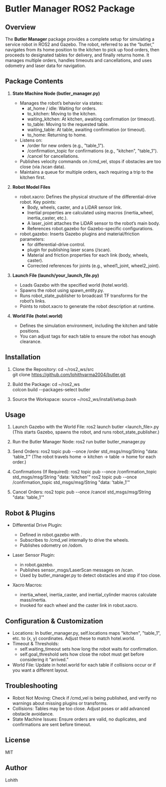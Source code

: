 # Butler Manager ROS2 Package

## Overview
The **Butler Manager** package provides a complete setup for simulating a service robot in ROS2 and Gazebo. The robot, referred to as the “butler,” navigates from its home position to the kitchen to pick up food orders, then proceeds to designated tables for delivery, and finally returns home. It manages multiple orders, handles timeouts and cancellations, and uses odometry and laser data for navigation.

## Package Contents

1. **State Machine Node (butler_manager.py)**  
   - Manages the robot’s behavior via states:
     - at_home / idle: Waiting for orders.
     - to_kitchen: Moving to the kitchen.
     - waiting_kitchen: At kitchen, awaiting confirmation (or timeout).
     - to_table: Moving to the requested table.
     - waiting_table: At table, awaiting confirmation (or timeout).
     - to_home: Returning to home.
   - Listens on:
     - /order for new orders (e.g., "table_1").
     - /confirmation_topic for confirmations (e.g., "kitchen", "table_1").
     - /cancel for cancellations.
   - Publishes velocity commands on /cmd_vel, stops if obstacles are too close (via /scan data).
   - Maintains a queue for multiple orders, each requiring a trip to the kitchen first.

2. **Robot Model Files**
   - robot.xacro: Defines the physical structure of the differential-drive robot. Key points:
     - Body, wheels, caster, and a LiDAR sensor link.
     - Inertial properties are calculated using macros (inertia_wheel, inertia_caster, etc.).
     - A laser_joint attaches the LiDAR sensor to the robot’s main body.
     - References robot.gazebo for Gazebo-specific configurations.
   - robot.gazebo: Inserts Gazebo plugins and material/friction parameters:
     - <plugin name="diff_drive" filename="libgazebo_ros_diff_drive.so"> for differential-drive control.
     - <sensor name="laser" type="ray"> plugin for publishing laser scans (/scan).
     - Material and friction properties for each link (body, wheels, caster).
     - Corrected references for joints (e.g., wheel1_joint, wheel2_joint).

3. **Launch File (launch/your_launch_file.py)**
   - Loads Gazebo with the specified world (hotel.world).
   - Spawns the robot using spawn_entity.py.
   - Runs robot_state_publisher to broadcast TF transforms for the robot’s links.
   - Points to robot.xacro to generate the robot description at runtime.

4. **World File (hotel.world)**
   - Defines the simulation environment, including the kitchen and table positions.
   - You can adjust <pose> tags for each table to ensure the robot has enough clearance.

## Installation

1. Clone the Repository:
   cd ~/ros2_ws/src  
   git clone https://github.com/lohithvarma2004/butler.git

2. Build the Package:
   cd ~/ros2_ws  
   colcon build --packages-select butler

3. Source the Workspace:
   source ~/ros2_ws/install/setup.bash

## Usage

1. Launch Gazebo with the World File:
   ros2 launch butler <launch_file>.py
   (This starts Gazebo, spawns the robot, and runs robot_state_publisher.)

2. Run the Butler Manager Node:
   ros2 run butler butler_manager.py

3. Send Orders:
   ros2 topic pub --once /order std_msgs/msg/String "data: 'table_1'"
   (The robot travels home → kitchen → table → home for each order.)

4. Confirmations (If Required):
   ros2 topic pub --once /confirmation_topic std_msgs/msg/String "data: 'kitchen'"
   ros2 topic pub --once /confirmation_topic std_msgs/msg/String "data: 'table_1'"

5. Cancel Orders:
   ros2 topic pub --once /cancel std_msgs/msg/String "data: 'table_1'"

## Robot & Plugins

- Differential Drive Plugin:
  - Defined in robot.gazebo with <plugin name="diff_drive" filename="libgazebo_ros_diff_drive.so">.
  - Subscribes to /cmd_vel internally to drive the wheels.
  - Publishes odometry on /odom.

- Laser Sensor Plugin:
  - <sensor name="laser" type="ray"> in robot.gazebo.
  - Publishes sensor_msgs/LaserScan messages on /scan.
  - Used by butler_manager.py to detect obstacles and stop if too close.

- Xacro Macros:
  - inertia_wheel, inertia_caster, and inertial_cylinder macros calculate mass/inertia.
  - Invoked for each wheel and the caster link in robot.xacro.

## Configuration & Customization

- Locations: In butler_manager.py, self.locations maps "kitchen", "table_1", etc. to (x, y) coordinates. Adjust these to match hotel.world.
- Timeout & Thresholds:
  - self.waiting_timeout sets how long the robot waits for confirmation.
  - self.goal_threshold sets how close the robot must get before considering it “arrived.”
- World File: Update <pose> in hotel.world for each table if collisions occur or if you want a different layout.

## Troubleshooting

- Robot Not Moving: Check if /cmd_vel is being published, and verify no warnings about missing plugins or transforms.
- Collisions: Tables may be too close. Adjust poses or add advanced obstacle avoidance.
- State Machine Issues: Ensure orders are valid, no duplicates, and confirmations are sent before timeout.

## License
MIT

## Author
Lohith
